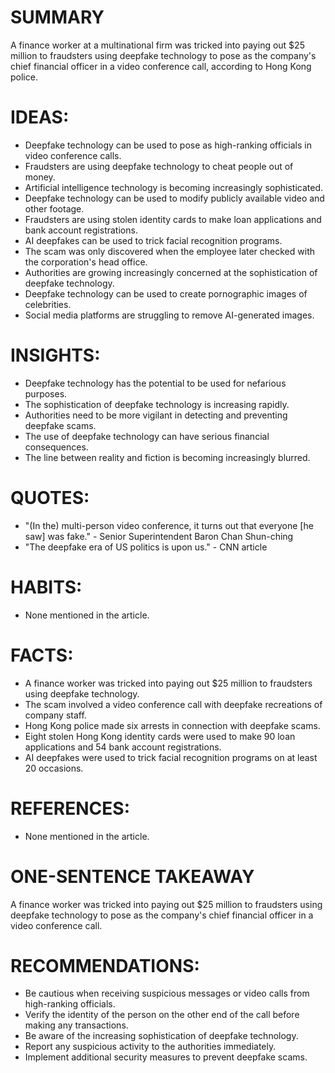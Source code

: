 # SUMMARY
A finance worker at a multinational firm was tricked into paying out $25 million to fraudsters using deepfake technology to pose as the company's chief financial officer in a video conference call, according to Hong Kong police.

# IDEAS:
* Deepfake technology can be used to pose as high-ranking officials in video conference calls.
* Fraudsters are using deepfake technology to cheat people out of money.
* Artificial intelligence technology is becoming increasingly sophisticated.
* Deepfake technology can be used to modify publicly available video and other footage.
* Fraudsters are using stolen identity cards to make loan applications and bank account registrations.
* AI deepfakes can be used to trick facial recognition programs.
* The scam was only discovered when the employee later checked with the corporation's head office.
* Authorities are growing increasingly concerned at the sophistication of deepfake technology.
* Deepfake technology can be used to create pornographic images of celebrities.
* Social media platforms are struggling to remove AI-generated images.

# INSIGHTS:
* Deepfake technology has the potential to be used for nefarious purposes.
* The sophistication of deepfake technology is increasing rapidly.
* Authorities need to be more vigilant in detecting and preventing deepfake scams.
* The use of deepfake technology can have serious financial consequences.
* The line between reality and fiction is becoming increasingly blurred.

# QUOTES:
* "(In the) multi-person video conference, it turns out that everyone [he saw] was fake." - Senior Superintendent Baron Chan Shun-ching
* "The deepfake era of US politics is upon us." - CNN article

# HABITS:
* None mentioned in the article.

# FACTS:
* A finance worker was tricked into paying out $25 million to fraudsters using deepfake technology.
* The scam involved a video conference call with deepfake recreations of company staff.
* Hong Kong police made six arrests in connection with deepfake scams.
* Eight stolen Hong Kong identity cards were used to make 90 loan applications and 54 bank account registrations.
* AI deepfakes were used to trick facial recognition programs on at least 20 occasions.

# REFERENCES:
* None mentioned in the article.

# ONE-SENTENCE TAKEAWAY
A finance worker was tricked into paying out $25 million to fraudsters using deepfake technology to pose as the company's chief financial officer in a video conference call.

# RECOMMENDATIONS:
* Be cautious when receiving suspicious messages or video calls from high-ranking officials.
* Verify the identity of the person on the other end of the call before making any transactions.
* Be aware of the increasing sophistication of deepfake technology.
* Report any suspicious activity to the authorities immediately.
* Implement additional security measures to prevent deepfake scams.
